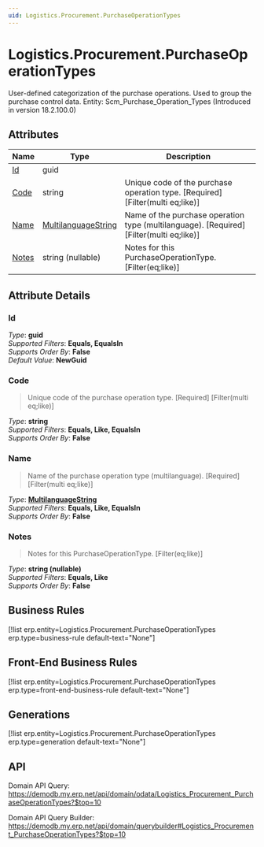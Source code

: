 ```yaml
---
uid: Logistics.Procurement.PurchaseOperationTypes
---
```

# Logistics.Procurement.PurchaseOperationTypes

User-defined categorization of the purchase operations. Used to group the purchase control data. Entity: Scm_Purchase_Operation_Types (Introduced in version 18.2.100.0)

## Attributes

| Name | Type | Description |
| ---- | ---- | --- |
| [Id](Logistics.Procurement.PurchaseOperationTypes.md#Id) | guid |  
| [Code](Logistics.Procurement.PurchaseOperationTypes.md#Code) | string | Unique code of the purchase operation type. [Required] [Filter(multi eq;like)] 
| [Name](Logistics.Procurement.PurchaseOperationTypes.md#Name) | [MultilanguageString](../data-types.md#MultilanguageString) | Name of the purchase operation type (multilanguage). [Required] [Filter(multi eq;like)] 
| [Notes](Logistics.Procurement.PurchaseOperationTypes.md#Notes) | string (nullable) | Notes for this PurchaseOperationType. [Filter(eq;like)] 


## Attribute Details

### Id

_Type_: **guid**  
_Supported Filters_: **Equals, EqualsIn**  
_Supports Order By_: **False**  
_Default Value_: **NewGuid**  

### Code

> Unique code of the purchase operation type. [Required] [Filter(multi eq;like)]

_Type_: **string**  
_Supported Filters_: **Equals, Like, EqualsIn**  
_Supports Order By_: **False**  

### Name

> Name of the purchase operation type (multilanguage). [Required] [Filter(multi eq;like)]

_Type_: **[MultilanguageString](../data-types.md#MultilanguageString)**  
_Supported Filters_: **Equals, Like, EqualsIn**  
_Supports Order By_: **False**  

### Notes

> Notes for this PurchaseOperationType. [Filter(eq;like)]

_Type_: **string (nullable)**  
_Supported Filters_: **Equals, Like**  
_Supports Order By_: **False**  



## Business Rules

[!list erp.entity=Logistics.Procurement.PurchaseOperationTypes erp.type=business-rule default-text="None"]

## Front-End Business Rules

[!list erp.entity=Logistics.Procurement.PurchaseOperationTypes erp.type=front-end-business-rule default-text="None"]

## Generations

[!list erp.entity=Logistics.Procurement.PurchaseOperationTypes erp.type=generation default-text="None"]

## API

Domain API Query:
<https://demodb.my.erp.net/api/domain/odata/Logistics_Procurement_PurchaseOperationTypes?$top=10>

Domain API Query Builder:
<https://demodb.my.erp.net/api/domain/querybuilder#Logistics_Procurement_PurchaseOperationTypes?$top=10>

